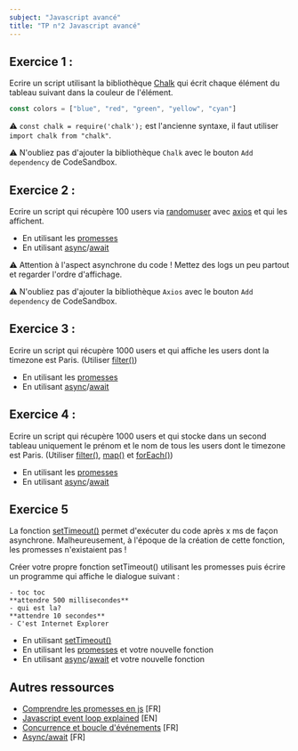 ```yaml
---
subject: "Javascript avancé"
title: "TP n°2 Javascript avancé"
---
```


## Exercice 1 : 

Ecrire un script utilisant la bibliothèque [Chalk](https://github.com/chalk/chalk#usage) qui écrit chaque élément du tableau suivant dans la couleur de l'élément.

```javascript
const colors = ["blue", "red", "green", "yellow", "cyan"]
```

⚠️ `const chalk = require('chalk');` est l'ancienne syntaxe, il faut utiliser `import chalk from "chalk"`. 

⚠️ N'oubliez pas d'ajouter la bibliothèque `Chalk` avec le bouton `Add dependency` de CodeSandbox.

## Exercice 2 :

Ecrire un script qui récupère 100 users via [randomuser](https://randomuser.me/api/?results=100) avec [axios](https://github.com/axios/axios#example) et qui les affichent.

 * En utilisant les [promesses](https://developer.mozilla.org/fr/docs/Web/JavaScript/Guide/Utiliser_les_promesses)
 * En utilisant [async](https://developer.mozilla.org/fr/docs/Web/JavaScript/Reference/Instructions/async_function)/[await](https://developer.mozilla.org/fr/docs/Web/JavaScript/Reference/Op%C3%A9rateurs/await)

⚠️ Attention à l'aspect asynchrone du code ! Mettez des logs un peu partout et regarder l'ordre d'affichage. 

⚠️ N'oubliez pas d'ajouter la bibliothèque `Axios` avec le bouton `Add dependency` de CodeSandbox.

## Exercice 3 :

Ecrire un script qui récupère 1000 users et qui affiche les users dont la timezone est Paris. (Utiliser [filter()]())

 * En utilisant les [promesses](https://developer.mozilla.org/fr/docs/Web/JavaScript/Guide/Utiliser_les_promesses)
 * En utilisant [async](https://developer.mozilla.org/fr/docs/Web/JavaScript/Reference/Instructions/async_function)/[await](https://developer.mozilla.org/fr/docs/Web/JavaScript/Reference/Op%C3%A9rateurs/await)


## Exercice 4 :

Ecrire un script qui récupère 1000 users et qui stocke dans un second tableau uniquement le prénom et le nom de tous les users dont le timezone est Paris. (Utiliser [filter()](https://developer.mozilla.org/fr/docs/Web/JavaScript/Reference/Objets_globaux/Array/filter), [map()](https://developer.mozilla.org/fr/docs/Web/JavaScript/Reference/Objets_globaux/Array/map) et [forEach()](https://developer.mozilla.org/fr/docs/Web/JavaScript/Reference/Objets_globaux/Array/forEach))

 * En utilisant les [promesses](https://developer.mozilla.org/fr/docs/Web/JavaScript/Guide/Utiliser_les_promesses)
 * En utilisant [async](https://developer.mozilla.org/fr/docs/Web/JavaScript/Reference/Instructions/async_function)/[await](https://developer.mozilla.org/fr/docs/Web/JavaScript/Reference/Op%C3%A9rateurs/await)

## Exercice 5

La fonction [setTimeout()](https://developer.mozilla.org/fr/docs/Web/API/WindowOrWorkerGlobalScope/setTimeout) permet d'exécuter du code après x ms de façon asynchrone. Malheureusement, à l'époque de la création de cette fonction, les promesses n'existaient pas ! 

Créer votre propre fonction setTimeout() utilisant les promesses puis écrire un programme qui affiche le dialogue suivant :
```
- toc toc
**attendre 500 millisecondes**
- qui est la?
**attendre 10 secondes**
- C'est Internet Explorer
```

 * En utilisant [setTimeout()](https://developer.mozilla.org/fr/docs/Web/API/WindowOrWorkerGlobalScope/setTimeout)
 * En utilisant les [promesses](https://developer.mozilla.org/fr/docs/Web/JavaScript/Guide/Utiliser_les_promesses) et votre nouvelle fonction
 * En utilisant [async](https://developer.mozilla.org/fr/docs/Web/JavaScript/Reference/Instructions/async_function)/[await](https://developer.mozilla.org/fr/docs/Web/JavaScript/Reference/Op%C3%A9rateurs/await) et votre nouvelle fonction

## Autres ressources

 * [Comprendre les promesses en js](https://frank.taillandier.me/2017/03/23/comprendre-les-promesses-en-javascript/) [FR]
 * [Javascript event loop explained](https://blog.carbonfive.com/2013/10/27/the-javascript-event-loop-explained/) [EN]
 * [Concurrence et boucle d'événements](https://developer.mozilla.org/fr/docs/Web/JavaScript/Concurrence_et_boucle_des_%C3%A9v%C3%A9nements) [FR]
 * [Async/await](https://blog.xebia.fr/2017/11/14/asyncawait-une-meilleure-facon-de-faire-de-lasynchronisme-en-javascript/) [FR]
